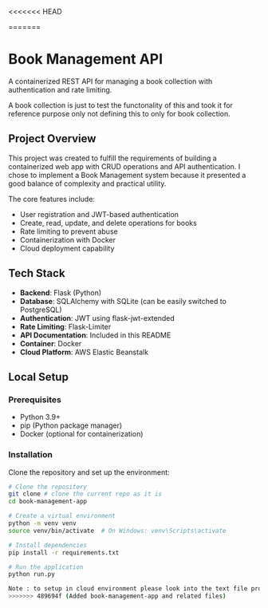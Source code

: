 <<<<<<< HEAD

=======
# Book Management API

A containerized REST API for managing a book collection with authentication and rate limiting.

A book collection is just to test the functonality of this and took it for reference purpose only not defining this to only for book collection.

## Project Overview

This project was created to fulfill the requirements of building a containerized web app with CRUD operations and API authentication. I chose to implement a Book Management system because it presented a good balance of complexity and practical utility.

The core features include:
- User registration and JWT-based authentication
- Create, read, update, and delete operations for books
- Rate limiting to prevent abuse
- Containerization with Docker
- Cloud deployment capability

## Tech Stack

- **Backend**: Flask (Python)
- **Database**: SQLAlchemy with SQLite (can be easily switched to PostgreSQL)
- **Authentication**: JWT using flask-jwt-extended
- **Rate Limiting**: Flask-Limiter
- **API Documentation**: Included in this README
- **Container**: Docker
- **Cloud Platform**: AWS Elastic Beanstalk

## Local Setup

### Prerequisites
- Python 3.9+
- pip (Python package manager)
- Docker (optional for containerization)

### Installation

Clone the repository and set up the environment:

```bash
# Clone the repository
git clone # clone the current repo as it is 
cd book-management-app

# Create a virtual environment
python -m venv venv
source venv/bin/activate  # On Windows: venv\Scripts\activate

# Install dependencies
pip install -r requirements.txt

# Run the application
python run.py

Note : to setup in cloud environment please look into the text file provided for the steps 
>>>>>>> 489694f (Added book-management-app and related files)
